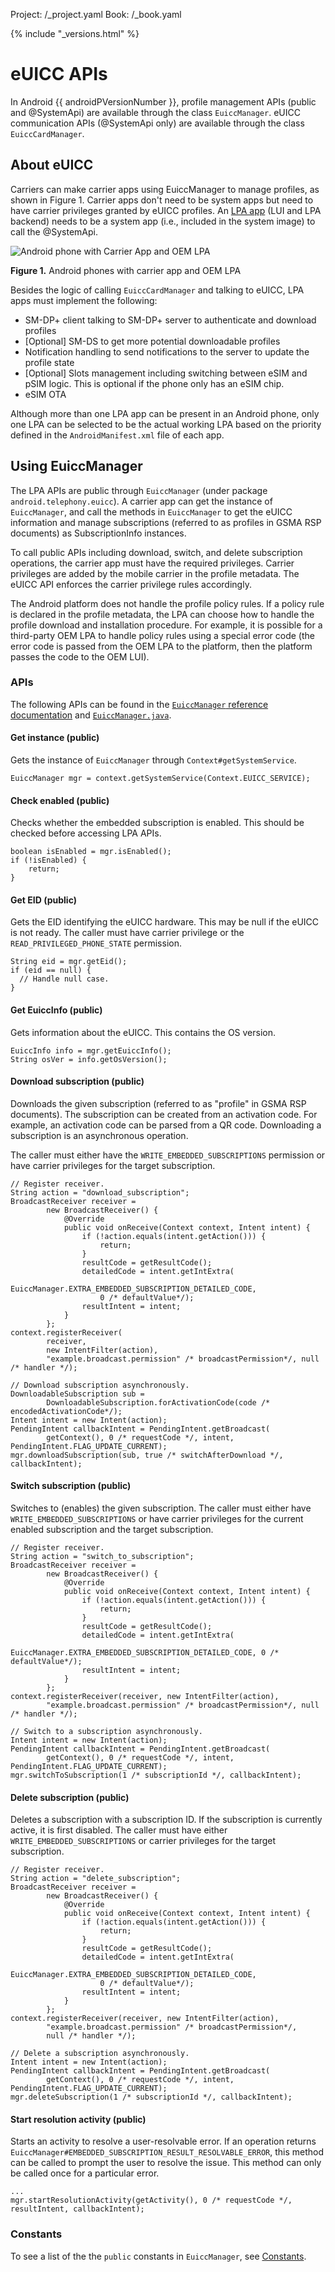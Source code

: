 Project: /_project.yaml
Book: /_book.yaml

{% include "_versions.html" %}

<!--
  Copyright 2018 The Android Open Source Project

  Licensed under the Apache License, Version 2.0 (the "License");
  you may not use this file except in compliance with the License.
  You may obtain a copy of the License at

      http://www.apache.org/licenses/LICENSE-2.0

  Unless required by applicable law or agreed to in writing, software
  distributed under the License is distributed on an "AS IS" BASIS,
  WITHOUT WARRANTIES OR CONDITIONS OF ANY KIND, either express or implied.
  See the License for the specific language governing permissions and
  limitations under the License.
-->

# eUICC APIs

In Android {{ androidPVersionNumber }}, profile management APIs (public and
@SystemApi) are available through the class `EuiccManager`. eUICC communication
APIs (@SystemApi only) are available through the class `EuiccCardManager`.

## About eUICC

Carriers can make carrier apps using EuiccManager to manage profiles, as shown
in Figure 1. Carrier apps don't need to be system apps but need to have carrier
privileges granted by eUICC profiles. An
[LPA app](/devices/tech/connect/esim-overview#making_an_lpa_app) (LUI and LPA
backend) needs to be a system app (i.e., included in the system image) to call
the @SystemApi.

![Android phone with Carrier App and OEM LPA](/devices/tech/connect/images/carrier-oem-lpa.png)

**Figure 1.** Android phones with carrier app and OEM LPA

Besides the logic of calling `EuiccCardManager` and talking to eUICC, LPA apps
must implement the following:

+   SM-DP+ client talking to SM-DP+ server to authenticate and
    download profiles
+   [Optional] SM-DS to get more potential downloadable profiles
+   Notification handling to send notifications to the server to
    update the profile state
+   [Optional] Slots management including switching between eSIM and pSIM logic.
    This is optional if the phone only has an eSIM chip.
+   eSIM OTA

Although more than one LPA app can be present in an Android phone, only one LPA
can be selected to be the actual working LPA based on the priority defined in
the `AndroidManifest.xml` file of each app.

## Using EuiccManager

The LPA APIs are public through `EuiccManager` (under package
`android.telephony.euicc`). A carrier app can get the instance of `EuiccManager`,
and call the methods in `EuiccManager` to get the eUICC information and manage
subscriptions (referred to as profiles in GSMA RSP documents) as
SubscriptionInfo instances.

To call public APIs including download, switch, and delete subscription
operations, the carrier app must have the required privileges. Carrier
privileges are added by the mobile carrier in the profile metadata. The eUICC
API enforces the carrier privilege rules accordingly.

The Android platform does not handle the profile policy rules. If a policy rule
is declared in the profile metadata, the LPA can choose how to handle the
profile download and installation procedure. For example, it is possible for a
third-party OEM LPA to handle policy rules using a special error code (the error
code is passed from the OEM LPA to the platform, then the platform passes the
code to the OEM LUI).

### APIs

The following APIs can be found in the
[`EuiccManager` reference documentation](https://developer.android.com/reference/android/telephony/euicc/EuiccManager)
and
[`EuiccManager.java`](https://android.googlesource.com/platform/frameworks/base/+/master/telephony/java/android/telephony/euicc/EuiccManager.java).

#### Get instance (public)

Gets the instance of `EuiccManager` through `Context#getSystemService`.

```
EuiccManager mgr = context.getSystemService(Context.EUICC_SERVICE);
```

#### Check enabled (public)

Checks whether the embedded subscription is enabled. This should be checked
before accessing LPA APIs.

```
boolean isEnabled = mgr.isEnabled();
if (!isEnabled) {
    return;
}
```

#### Get EID (public)

Gets the EID identifying the eUICC hardware. This may be null if the eUICC is
not ready. The caller must have carrier privilege or the
`READ_PRIVILEGED_PHONE_STATE` permission.

```
String eid = mgr.getEid();
if (eid == null) {
  // Handle null case.
}
```

#### Get EuiccInfo (public)

Gets information about the eUICC. This contains the OS version.

```
EuiccInfo info = mgr.getEuiccInfo();
String osVer = info.getOsVersion();
```

#### Download subscription (public)

Downloads the given subscription (referred to as "profile" in GSMA RSP
documents). The subscription can be created from an activation code. For
example, an activation code can be parsed from a QR code. Downloading a
subscription is an asynchronous operation.

The caller must either have the `WRITE_EMBEDDED_SUBSCRIPTIONS` permission or
have carrier privileges for the target subscription.

```
// Register receiver.
String action = "download_subscription";
BroadcastReceiver receiver =
        new BroadcastReceiver() {
            @Override
            public void onReceive(Context context, Intent intent) {
                if (!action.equals(intent.getAction())) {
                    return;
                }
                resultCode = getResultCode();
                detailedCode = intent.getIntExtra(
                    EuiccManager.EXTRA_EMBEDDED_SUBSCRIPTION_DETAILED_CODE,
                    0 /* defaultValue*/);
                resultIntent = intent;
            }
        };
context.registerReceiver(
        receiver,
        new IntentFilter(action),
        "example.broadcast.permission" /* broadcastPermission*/, null /* handler */);

// Download subscription asynchronously.
DownloadableSubscription sub =
        DownloadableSubscription.forActivationCode(code /* encodedActivationCode*/);
Intent intent = new Intent(action);
PendingIntent callbackIntent = PendingIntent.getBroadcast(
        getContext(), 0 /* requestCode */, intent, PendingIntent.FLAG_UPDATE_CURRENT);
mgr.downloadSubscription(sub, true /* switchAfterDownload */, callbackIntent);
```

#### Switch subscription (public)

Switches to (enables) the given subscription. The caller must either have
`WRITE_EMBEDDED_SUBSCRIPTIONS` or have carrier privileges for the current
enabled subscription and the target subscription.

```
// Register receiver.
String action = "switch_to_subscription";
BroadcastReceiver receiver =
        new BroadcastReceiver() {
            @Override
            public void onReceive(Context context, Intent intent) {
                if (!action.equals(intent.getAction())) {
                    return;
                }
                resultCode = getResultCode();
                detailedCode = intent.getIntExtra(
                    EuiccManager.EXTRA_EMBEDDED_SUBSCRIPTION_DETAILED_CODE, 0 /* defaultValue*/);
                resultIntent = intent;
            }
        };
context.registerReceiver(receiver, new IntentFilter(action),
        "example.broadcast.permission" /* broadcastPermission*/, null /* handler */);

// Switch to a subscription asynchronously.
Intent intent = new Intent(action);
PendingIntent callbackIntent = PendingIntent.getBroadcast(
        getContext(), 0 /* requestCode */, intent, PendingIntent.FLAG_UPDATE_CURRENT);
mgr.switchToSubscription(1 /* subscriptionId */, callbackIntent);
```

#### Delete subscription (public)

Deletes a subscription with a subscription ID. If the subscription is currently
active, it is first disabled. The caller must have either
`WRITE_EMBEDDED_SUBSCRIPTIONS` or carrier privileges for the target
subscription.

```
// Register receiver.
String action = "delete_subscription";
BroadcastReceiver receiver =
        new BroadcastReceiver() {
            @Override
            public void onReceive(Context context, Intent intent) {
                if (!action.equals(intent.getAction())) {
                    return;
                }
                resultCode = getResultCode();
                detailedCode = intent.getIntExtra(
                    EuiccManager.EXTRA_EMBEDDED_SUBSCRIPTION_DETAILED_CODE,
                    0 /* defaultValue*/);
                resultIntent = intent;
            }
        };
context.registerReceiver(receiver, new IntentFilter(action),
        "example.broadcast.permission" /* broadcastPermission*/,
        null /* handler */);

// Delete a subscription asynchronously.
Intent intent = new Intent(action);
PendingIntent callbackIntent = PendingIntent.getBroadcast(
        getContext(), 0 /* requestCode */, intent, PendingIntent.FLAG_UPDATE_CURRENT);
mgr.deleteSubscription(1 /* subscriptionId */, callbackIntent);
```

#### Start resolution activity (public)

Starts an activity to resolve a user-resolvable error. If an operation returns
`EuiccManager#EMBEDDED_SUBSCRIPTION_RESULT_RESOLVABLE_ERROR`, this method can be
called to prompt the user to resolve the issue. This method can only be called
once for a particular error.

```
...
mgr.startResolutionActivity(getActivity(), 0 /* requestCode */, resultIntent, callbackIntent);
```

### Constants

To see a list of the the `public` constants in `EuiccManager`, see
[Constants](https://developer.android.com/reference/android/telephony/euicc/EuiccManager#constants).
